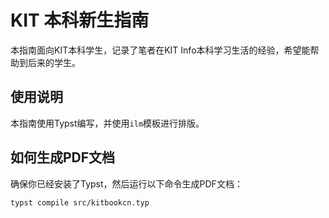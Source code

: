 # KIT 本科新生指南

本指南面向KIT本科学生，记录了笔者在KIT Info本科学习生活的经验，希望能帮助到后来的学生。

## 使用说明

本指南使用Typst编写，并使用`ilm`模板进行排版。

## 如何生成PDF文档

确保你已经安装了Typst，然后运行以下命令生成PDF文档：

```sh
typst compile src/kitbookcn.typ